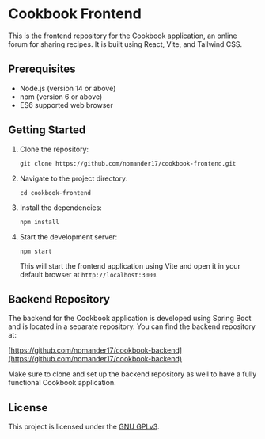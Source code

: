 # Cookbook Frontend

This is the frontend repository for the Cookbook application, an online forum for sharing recipes. It is built using React, Vite, and Tailwind CSS.

## Prerequisites

- Node.js (version 14 or above)
- npm (version 6 or above)
- ES6 supported web browser

## Getting Started

1. Clone the repository:

   ```
   git clone https://github.com/nomander17/cookbook-frontend.git
   ```

2. Navigate to the project directory:

   ```
   cd cookbook-frontend
   ```

3. Install the dependencies:

   ```
   npm install
   ```

4. Start the development server:

   ```
   npm start
   ```

   This will start the frontend application using Vite and open it in your default browser at `http://localhost:3000`.

## Backend Repository

The backend for the Cookbook application is developed using Spring Boot and is located in a separate repository. You can find the backend repository at:

[https://github.com/nomander17/cookbook-backend](https://github.com/nomander17/cookbook-backend)

Make sure to clone and set up the backend repository as well to have a fully functional Cookbook application.

## License

This project is licensed under the [GNU GPLv3](LICENSE).